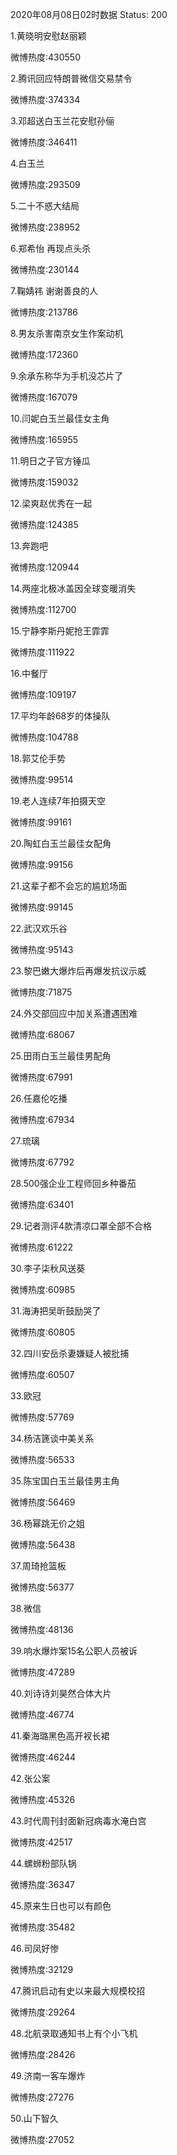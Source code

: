 2020年08月08日02时数据
Status: 200

1.黄晓明安慰赵丽颖

微博热度:430550

2.腾讯回应特朗普微信交易禁令

微博热度:374334

3.邓超送白玉兰花安慰孙俪

微博热度:346411

4.白玉兰

微博热度:293509

5.二十不惑大结局

微博热度:238952

6.郑希怡 再现点头杀

微博热度:230144

7.鞠婧祎 谢谢善良的人

微博热度:213786

8.男友杀害南京女生作案动机

微博热度:172360

9.余承东称华为手机没芯片了

微博热度:167079

10.闫妮白玉兰最佳女主角

微博热度:165955

11.明日之子官方锤瓜

微博热度:159032

12.梁爽赵优秀在一起

微博热度:124385

13.奔跑吧

微博热度:120944

14.两座北极冰盖因全球变暖消失

微博热度:112700

15.宁静李斯丹妮抢王霏霏

微博热度:111922

16.中餐厅

微博热度:109197

17.平均年龄68岁的体操队

微博热度:104788

18.郭艾伦手势

微博热度:99514

19.老人连续7年拍摄天空

微博热度:99161

20.陶虹白玉兰最佳女配角

微博热度:99156

21.这辈子都不会忘的尴尬场面

微博热度:99145

22.武汉欢乐谷

微博热度:95143

23.黎巴嫩大爆炸后再爆发抗议示威

微博热度:71875

24.外交部回应中加关系遭遇困难

微博热度:68067

25.田雨白玉兰最佳男配角

微博热度:67991

26.任嘉伦吃播

微博热度:67934

27.琉璃

微博热度:67792

28.500强企业工程师回乡种番茄

微博热度:63401

29.记者测评4款清凉口罩全部不合格

微博热度:61222

30.李子柒秋风送葵

微博热度:60985

31.海涛把吴昕鼓励哭了

微博热度:60805

32.四川安岳杀妻嫌疑人被批捕

微博热度:60507

33.欧冠

微博热度:57769

34.杨洁篪谈中美关系

微博热度:56533

35.陈宝国白玉兰最佳男主角

微博热度:56469

36.杨幂跳无价之姐

微博热度:56438

37.周琦抢篮板

微博热度:56377

38.微信

微博热度:48136

39.响水爆炸案15名公职人员被诉

微博热度:47289

40.刘诗诗刘昊然合体大片

微博热度:46774

41.秦海璐黑色高开衩长裙

微博热度:46244

42.张公案

微博热度:45326

43.时代周刊封面新冠病毒水淹白宫

微博热度:42517

44.螺蛳粉部队锅

微博热度:36347

45.原来生日也可以有颜色

微博热度:35482

46.司凤好惨

微博热度:32129

47.腾讯启动有史以来最大规模校招

微博热度:29264

48.北航录取通知书上有个小飞机

微博热度:28426

49.济南一客车爆炸

微博热度:27276

50.山下智久

微博热度:27052

